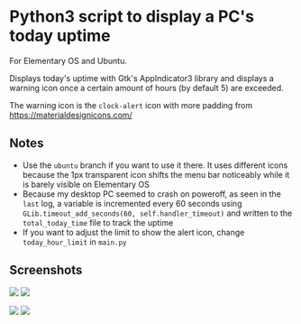 # Python3 script to display a PC's today uptime

For Elementary OS and Ubuntu.

Displays today's uptime with Gtk's AppIndicator3 library and displays a warning icon once a certain amount of hours (by default 5) are exceeded.

The warning icon is the `clock-alert` icon with more padding from https://materialdesignicons.com/

## Notes

* Use the `ubuntu` branch if you want to use it there. It uses different icons because the 1px transparent icon shifts the menu bar noticeably while it is barely visible on Elementary OS
* Because my desktop PC seemed to crash on poweroff, as seen in the `last` log, a variable is incremented every 60 seconds using `GLib.timeout_add_seconds(60, self.handler_timeout)` and written to the `total_today_time` file to track the uptime
* If you want to adjust the limit to show the alert icon, change `today_hour_limit` in `main.py`

## Screenshots

![](https://github.com/Gira-X/elementary-os-uptime-indicator/raw/master/screenshots/1.png)
![](https://github.com/Gira-X/elementary-os-uptime-indicator/raw/master/screenshots/2.png)

![](https://github.com/Gira-X/elementary-os-uptime-indicator/raw/master/screenshots/3.png)
![](https://github.com/Gira-X/elementary-os-uptime-indicator/raw/master/screenshots/4.png)
